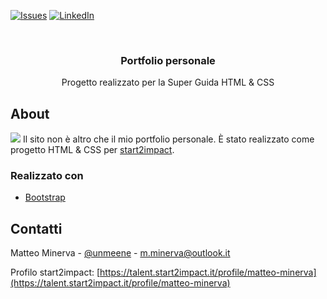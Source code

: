 <!-- PROJECT SHIELDS -->

[![Issues][issues-shield]](https://github.com/matteo-minerva/portfolio-v2/issues)
[![LinkedIn][linkedin-shield]](https://www.linkedin.com/in/m-minerva/)

<!-- PROJECT LOGO -->
<br />
<p align="center">
  <h3 align="center">Portfolio personale</h3>

  <p align="center">
    Progetto realizzato per la Super Guida HTML & CSS
  </p>
</p>

<!-- RIGUARDO IL PROGETTO -->

## About

<a href="matteo-minerva.github.io"><img src="https://i.imgur.com/KTFIiZE.png"/></a>
Il sito non è altro che il mio portfolio personale. È stato realizzato come progetto HTML & CSS per <a href="https://start2impact.it/">start2impact</a>.

### Realizzato con

- [Bootstrap](https://getbootstrap.com/)

<!-- CONTATTI -->

## Contatti

Matteo Minerva - [@unmeene](https://twitter.com/unmeene) - m.minerva@outlook.it

Profilo start2impact: [https://talent.start2impact.it/profile/matteo-minerva](https://talent.start2impact.it/profile/matteo-minerva)

<!-- MARKDOWN LINKS & IMAGES -->
<!-- https://www.markdownguide.org/basic-syntax/#reference-style-links -->

[issues-shield]: https://img.shields.io/github/issues/matteo-minerva/air-quality-checker/repo.svg?style=for-the-badge
[issues-url]: https://github.com/matteo-minerva/repo/issues
[linkedin-shield]: https://img.shields.io/badge/-LinkedIn-black.svg?style=for-the-badge&logo=linkedin&colorB=555
[linkedin-url]: https://linkedin.com/in/matteo-minerva
